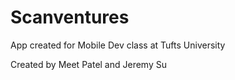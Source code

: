 # Scanventures
App created for Mobile Dev class at Tufts University

Created by Meet Patel and Jeremy Su
